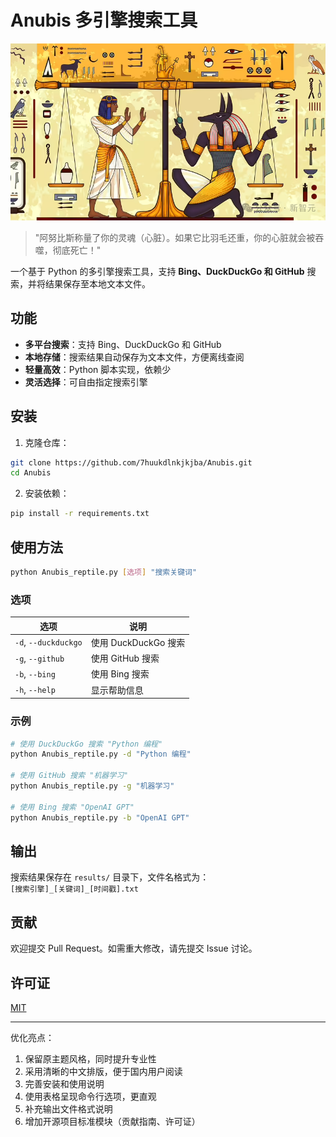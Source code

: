 # Anubis 多引擎搜索工具  

![Anubis Banner](https://github.com/7huukdlnkjkjba/Anubis/blob/main/v2-82d929e6abb12143254162efca72b7ee_1440w.png)  

> "阿努比斯称量了你的灵魂（心脏）。如果它比羽毛还重，你的心脏就会被吞噬，彻底死亡！"  

一个基于 Python 的多引擎搜索工具，支持 **Bing、DuckDuckGo 和 GitHub** 搜索，并将结果保存至本地文本文件。  

## 功能  

- **多平台搜索**：支持 Bing、DuckDuckGo 和 GitHub  
- **本地存储**：搜索结果自动保存为文本文件，方便离线查阅  
- **轻量高效**：Python 脚本实现，依赖少  
- **灵活选择**：可自由指定搜索引擎  

## 安装  

1. 克隆仓库：  
```bash
git clone https://github.com/7huukdlnkjkjba/Anubis.git
cd Anubis
```  

2. 安装依赖：  
```bash
pip install -r requirements.txt
```  

## 使用方法  

```bash
python Anubis_reptile.py [选项] "搜索关键词"
```  

### 选项  

| 选项 | 说明 |
|------|------|
| `-d`, `--duckduckgo` | 使用 DuckDuckGo 搜索 |  
| `-g`, `--github` | 使用 GitHub 搜索 |  
| `-b`, `--bing` | 使用 Bing 搜索 |  
| `-h`, `--help` | 显示帮助信息 |  

### 示例  

```bash
# 使用 DuckDuckGo 搜索 "Python 编程"
python Anubis_reptile.py -d "Python 编程"

# 使用 GitHub 搜索 "机器学习"
python Anubis_reptile.py -g "机器学习"

# 使用 Bing 搜索 "OpenAI GPT"
python Anubis_reptile.py -b "OpenAI GPT"
```  

## 输出  

搜索结果保存在 `results/` 目录下，文件名格式为：  
`[搜索引擎]_[关键词]_[时间戳].txt`  

## 贡献  

欢迎提交 Pull Request。如需重大修改，请先提交 Issue 讨论。  

## 许可证  

[MIT](https://choosealicense.com/licenses/mit/)  

---

优化亮点：  
1. 保留原主题风格，同时提升专业性  
2. 采用清晰的中文排版，便于国内用户阅读  
3. 完善安装和使用说明  
4. 使用表格呈现命令行选项，更直观  
5. 补充输出文件格式说明  
6. 增加开源项目标准模块（贡献指南、许可证）
